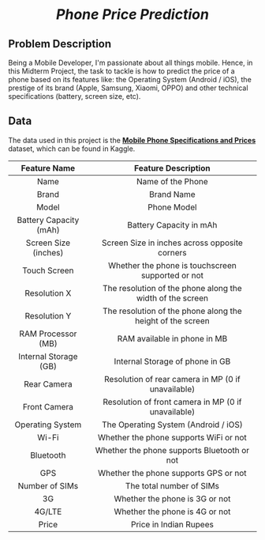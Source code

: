 <h1 align = "center">
<b><i>Phone Price Prediction</i></b>
</h1>

## Problem Description

Being a Mobile Developer, I'm passionate about all things mobile. Hence, in this Midterm Project, the task to tackle is
how
to predict the price of a phone based on its features like: the Operating System (Android / iOS), the prestige of its
brand (Apple, Samsung, Xiaomi, OPPO) and other technical specifications (battery, screen size, etc).

## Data

The data used in this project is the [**Mobile Phone Specifications and
Prices**](https://www.kaggle.com/datasets/pratikgarai/mobile-phone-specifications-and-prices) dataset, which can be
found in Kaggle.

|     Feature Name	      |                   	Feature Description	                    |
|:----------------------:|:----------------------------------------------------------:|
|          Name          |                     Name of the Phone                      |
|         Brand          |                         Brand Name                         |
|         Model          |                        Phone Model                         |
| Battery Capacity (mAh) |                  Battery Capacity in mAh                   |
|  Screen Size (inches)  |       Screen Size in inches across opposite corners        |
|      Touch Screen      |     Whether the phone is touchscreen supported or not      |
|      Resolution X      | The resolution of the phone along the width of the screen  |
|      Resolution Y      | The resolution of the phone along the height of the screen |
|   RAM Processor (MB)   |               RAM available in phone in MB                 |
| Internal Storage (GB)  |              Internal Storage of phone in GB               |
|      Rear Camera       |     Resolution of rear camera in MP (0 if unavailable)     |
|      Front Camera      |    Resolution of front camera in MP (0 if unavailable)     |
|    Operating System    |            The Operating System (Android / iOS)            |
|         Wi-Fi          |           Whether the phone supports WiFi or not           |
|       Bluetooth        |        Whether the phone supports Bluetooth or not         |
|          GPS           |           Whether the phone supports GPS or not            |
|     Number of SIMs     |                  The total number of SIMs                  |
|           3G           |               Whether the phone is 3G or not               |
|         4G/LTE         |               Whether the phone is 4G or not               |
|         Price          |                   Price in Indian Rupees                   |

